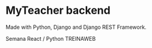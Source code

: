# MyTeacher backend

Made with Python, Django and Django REST Framework.

Semana React / Python TREINAWEB


